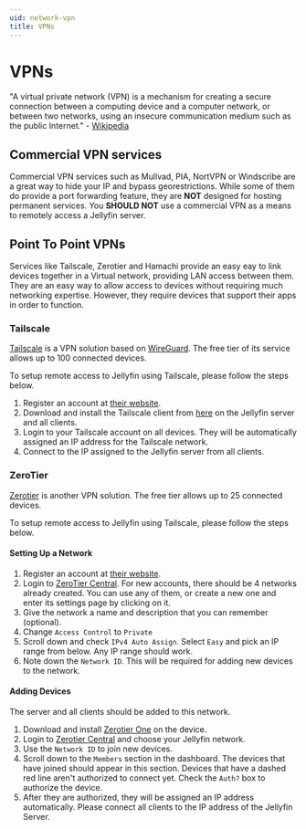 ```yaml
---
uid: network-vpn
title: VPNs
---
```


# VPNs
"A virtual private network (VPN) is a mechanism for creating a secure connection between a computing device and a computer network, or between two networks, using an insecure communication medium such as the public Internet." - [Wikipedia](https://en.wikipedia.org/wiki/Virtual_private_network)

## Commercial VPN services
Commercial VPN services such as Mullvad, PIA, NortVPN or Windscribe are a great way to hide your IP and bypass georestrictions. While some of them do provide a port forwarding feature,  they are **NOT** designed for hosting permanent services. You **SHOULD NOT** use a commercial VPN as a means to remotely access a Jellyfin server.

## Point To Point VPNs
Services like Tailscale, Zerotier and Hamachi provide an easy eay to link devices together in a Virtual network, providing LAN access between them. They are an easy way to allow access to devices without requiring much networking expertise. However, they require devices that support their apps in order to function.

### Tailscale

[Tailscale](https://tailscale.com/) is a VPN solution based on [WireGuard](https://www.wireguard.com/). The free tier of its service allows up to 100 connected devices.

To setup remote access to Jellyfin using Tailscale, please follow the steps below.

1. Register an account at [their website](https://tailscale.com/).
2. Download and install the Tailscale client from [here](https://tailscale.com/download/) on the Jellyfin server and all clients.
3. Login to your Tailscale account on all devices. They will be automatically assigned an IP address for the Tailscale network.
4. Connect to the IP assigned to the Jellyfin server from all clients.

### ZeroTier

[Zerotier](https://www.zerotier.com/) is another VPN solution. The free tier allows up to 25 connected devices.

To setup remote access to Jellyfin using Tailscale, please follow the steps below.

#### Setting Up a Network

1. Register an account at [their website](https://www.zerotier.com/).
2. Login to [ZeroTier Central](https://my.zerotier.com/). For new accounts, there should be 4 networks already created. You can use any of them, or create a new one and enter its settings page by clicking on it.
3. Give the network a name and description that you can remember (optional).
4. Change `Access Control` to `Private`
5. Scroll down and check `IPv4 Auto Assign`. Select `Easy` and pick an IP range from below. Any IP range should work.
6. Note down the `Network ID`. This will be required for adding new devices to the network.

#### Adding Devices

The server and all clients should be added to this network.

1. Download and install [Zerotier One](https://www.zerotier.com/download/) on the device.
2. Login to [Zerotier Central](https://my.zerotier.com/) and choose your Jellyfin network.
3. Use the `Network ID` to join new devices.
4. Scroll down to the `Members` section in the dashboard. The devices that have joined should appear in this section. Devices that have a dashed red line aren't authorized to connect yet. Check the `Auth?` box to authorize the device. 
5. After they are authorized, they will be assigned an IP address automatically. Please connect all clients to the IP address of the Jellyfin Server.